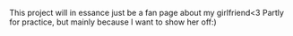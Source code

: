 This project will in essance just be a fan page about my girlfriend<3 Partly for practice, but mainly because I want to show her off:)